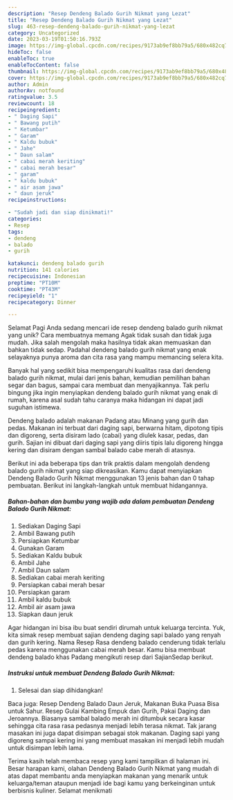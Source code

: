 ```yaml
---
description: "Resep Dendeng Balado Gurih Nikmat yang Lezat"
title: "Resep Dendeng Balado Gurih Nikmat yang Lezat"
slug: 463-resep-dendeng-balado-gurih-nikmat-yang-lezat
category: Uncategorized
date: 2023-03-19T01:50:16.793Z
image: https://img-global.cpcdn.com/recipes/9173ab9ef8bb79a5/680x482cq70/dendeng-balado-gurih-nikmat-foto-resep-utama.jpg
hideToc: false
enableToc: true
enableTocContent: false
thumbnail: https://img-global.cpcdn.com/recipes/9173ab9ef8bb79a5/680x482cq70/dendeng-balado-gurih-nikmat-foto-resep-utama.jpg
cover: https://img-global.cpcdn.com/recipes/9173ab9ef8bb79a5/680x482cq70/dendeng-balado-gurih-nikmat-foto-resep-utama.jpg
author: Admin
authorAv: notfound
ratingvalue: 3.5
reviewcount: 18
recipeingredient:
- " Daging Sapi"
- " Bawang putih"
- " Ketumbar"
- " Garam"
- " Kaldu bubuk"
- " Jahe"
- " Daun salam"
- " cabai merah keriting"
- " cabai merah besar"
- " garam"
- " kaldu bubuk"
- " air asam jawa"
- " daun jeruk"
recipeinstructions:

- "Sudah jadi dan siap dinikmati!"
categories:
- Resep
tags:
- dendeng
- balado
- gurih

katakunci: dendeng balado gurih 
nutrition: 141 calories
recipecuisine: Indonesian
preptime: "PT10M"
cooktime: "PT43M"
recipeyield: "1"
recipecategory: Dinner

---
```



Selamat Pagi Anda sedang mencari ide resep dendeng balado gurih nikmat yang unik? Cara membuatnya memang Agak tidak susah dan tidak juga mudah. Jika salah mengolah maka hasilnya tidak akan memuaskan dan bahkan tidak sedap. Padahal dendeng balado gurih nikmat yang enak selayaknya punya aroma dan cita rasa yang mampu memancing selera kita.


Banyak hal yang sedikit bisa mempengaruhi kualitas rasa dari dendeng balado gurih nikmat, mulai dari jenis bahan, kemudian pemilihan bahan segar dan bagus, sampai cara membuat dan menyajikannya. Tak perlu bingung jika ingin menyiapkan dendeng balado gurih nikmat yang enak di rumah, karena asal sudah tahu caranya maka hidangan ini dapat jadi suguhan istimewa.

Dendeng balado adalah makanan Padang atau Minang yang gurih dan pedas. Makanan ini terbuat dari daging sapi, berwarna hitam, dipotong tipis dan digoreng, serta disiram lado (cabai) yang diulek kasar, pedas, dan gurih. Sajian ini dibuat dari daging sapi yang diiris tipis lalu digoreng hingga kering dan disiram dengan sambal balado cabe merah di atasnya.


Berikut ini ada beberapa tips dan trik praktis dalam mengolah dendeng balado gurih nikmat yang siap dikreasikan. Kamu dapat menyiapkan Dendeng Balado Gurih Nikmat menggunakan 13 jenis bahan dan 0 tahap pembuatan. Berikut ini langkah-langkah untuk membuat hidangannya.

<!--inarticleads1-->

##### Bahan-bahan dan bumbu yang wajib ada dalam pembuatan Dendeng Balado Gurih Nikmat:

1. Sediakan  Daging Sapi
1. Ambil  Bawang putih
1. Persiapkan  Ketumbar
1. Gunakan  Garam
1. Sediakan  Kaldu bubuk
1. Ambil  Jahe
1. Ambil  Daun salam
1. Sediakan  cabai merah keriting
1. Persiapkan  cabai merah besar
1. Persiapkan  garam
1. Ambil  kaldu bubuk
1. Ambil  air asam jawa
1. Siapkan  daun jeruk


Agar hidangan ini bisa ibu buat sendiri dirumah untuk keluarga tercinta. Yuk, kita simak resep membuat sajian dendeng daging sapi balado yang renyah dan gurih kering. Nama Resep Rasa dendeng balado cenderung tidak terlalu pedas karena menggunakan cabai merah besar. Kamu bisa membuat dendeng balado khas Padang mengikuti resep dari SajianSedap berikut. 

<!--inarticleads2-->

##### Instruksi untuk membuat Dendeng Balado Gurih Nikmat:


1. Selesai dan siap dihidangkan!

Baca juga: Resep Dendeng Balado Daun Jeruk, Makanan Buka Puasa Bisa untuk Sahur. Resep Gulai Kambing Empuk dan Gurih, Pakai Daging dan Jeroannya. Biasanya sambal balado merah ini ditumbuk secara kasar sehingga cita rasa rasa pedasnya menjadi lebih terasa nikmat. Tak jarang masakan ini juga dapat disimpan sebagai stok makanan. Daging sapi yang digoreng sampai kering ini yang membuat masakan ini menjadi lebih mudah untuk disimpan lebih lama. 

Terima kasih telah membaca resep yang kami tampilkan di halaman ini. Besar harapan kami, olahan Dendeng Balado Gurih Nikmat yang mudah di atas dapat membantu anda menyiapkan makanan yang menarik untuk keluarga/teman ataupun menjadi ide bagi kamu yang berkeinginan untuk berbisnis kuliner. Selamat menikmati
